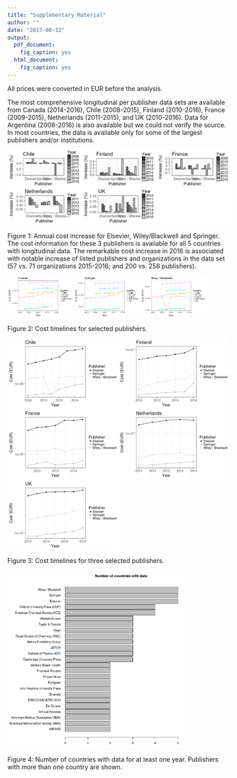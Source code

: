 ```yaml
---
title: "Supplementary Material"
author: ""
date: "2017-08-12"
output:
  pdf_document:
    fig_caption: yes
  html_document:
    fig_caption: yes
---
```



All prices were converted in EUR before the analysis.

The most comprehensive longitudinal per publisher data sets are available from 
Canada (2014-2016), Chile (2008-2015), Finland (2010-2016), France (2009-2015), Netherlands (2011-2015), and UK (2010-2016). Data for Argentina (2008-2016) is also available but we could not verify the source. In most countries, the data is available only for some of the largest publishers and/or institutions.






![plot of chunk costs3](figure_manuscript/costs3-1.png)

Figure  1: Annual cost increase for Elsevier, Wiley/Blackwell and Springer. The cost information for these 3 publishers is available for all 5 countries with longitudinal data. The remarkable cost increase in 2016 is associated with notable increase of listed publishers and organizations in the data set (57 vs. 71 organizations 2015-2016; and 200 vs. 258 publishers).



<img src="figure_manuscript/costs1-1.png" title="plot of chunk costs1" alt="plot of chunk costs1" width="150px" /><img src="figure_manuscript/costs1-2.png" title="plot of chunk costs1" alt="plot of chunk costs1" width="150px" /><img src="figure_manuscript/costs1-3.png" title="plot of chunk costs1" alt="plot of chunk costs1" width="150px" />

Figure  2: Cost timelines for selected publishers.




<img src="figure_manuscript/costs2-1.png" title="plot of chunk costs2" alt="plot of chunk costs2" width="250px" /><img src="figure_manuscript/costs2-2.png" title="plot of chunk costs2" alt="plot of chunk costs2" width="250px" /><img src="figure_manuscript/costs2-3.png" title="plot of chunk costs2" alt="plot of chunk costs2" width="250px" /><img src="figure_manuscript/costs2-4.png" title="plot of chunk costs2" alt="plot of chunk costs2" width="250px" /><img src="figure_manuscript/costs2-5.png" title="plot of chunk costs2" alt="plot of chunk costs2" width="250px" />

Figure  3: Cost timelines for three selected publishers.


<img src="figure_manuscript/countries.with.data-1.png" title="plot of chunk countries.with.data" alt="plot of chunk countries.with.data" width="400px" />

Figure  4: Number of countries with data for at least one year. Publishers with more than one country are shown.







